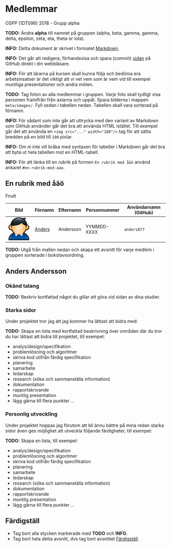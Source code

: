 # Medlemmar

OSPP (1DT096) 2018 - Grupp alpha

**TODO:** Ändra **alpha** till namnet på gruppen (alpha, beta, gamma, gamma,
delta, epsilon, zeta, eta, theta or iota).

**INFO:** Detta dokument är skrivet i
formatet [Markdown](https://help.github.com/articles/getting-started-with-writing-and-formatting-on-github/).

**INFO:** Det går att redigera, förhandsvisa och spara (commit)
[sidan](./medlemmar.md) på GitHub direkt i din webbläsare.

**INFO:** För att lärarna på kursen skall kunna följa och bedöma era
arbetsinsatser är det viktigt att vi vet vem som är vem vid till exempel
muntliga presentationer och andra möten.

**TODO:** Tag foton av alla medlemmar i gruppen. Varje foto skall tydligt visa
 personen framifrån från axlarna och uppåt. Spara bilderna i mappen
 `meta/images/`. Fyll sedan i tabellen nedan. Tabellen skall vara sorterad på
 förnamn.

**INFO:** För sådant som inte går att uttrycka med den variant av Markdown som
GitHub använder går det bra att använda HTML istället. Till exempel går det att
använda en `<img src="..." width="180"/>` tag för att sätta bredden på en bild
till `180` pixlar. 

**INFO:** Om ni inte vill bråka med syntaxen för tabeller i Markdown går det
 bra att byta ut hela tabellen mot en HTML-tabell. 

**INFO:** För att länka till en rubrik på formen `En rubrik med åäö` använd
ankaret `#en-rubrik-med-aao`.

## En rubrik med åäö

Fnutt

Bild                                     | Förnamn                     | Efternamn | Personnummer | Användarnamn (GitHub)
-----------------------------------------|-----------------------------|-----------|--------------|----------------------
<img src="images/user.png" width="180"/> | [Anders](#anders-andersson) | Andersson | YYMMDD-XXXX  | `anders877`

**TODO:** Utgå från mallen nedan och skapa ett avsnitt för varje medlem
i gruppen sorterade i bokstavsordning.

## Anders Andersson

### Okänd talang

**TODO:** Beskriv kortfattad något du gillar att göra vid sidan av dina
studier.

### Starka sidor

Under projektet tror jag att jag kommer ha lättast att bidra med:

**TODO:** Skapa en lista med kortfattad beskrivning över områden där du tror du har lättast att
 bidra till projektet, till exempel:

- analys/design/specifikation
- problemlösning och algoritmer
- skriva kod utifrån färdig specifikation
- planering
- samarbete
- ledarskap
- research (söka och sammanställa information)
- dokumentation
- rapportskrivande
- muntlig presentation
- lägg gärna till flera punkter ...

### Personlig utveckling

Under projektet hoppas jag förutom att bli ännu bättre på mina redan
starka sidor även ges möjlighet att utveckla följande färdigheter,
till exempel:

**TODO:** Skapa en lista, till exempel:

- analys/design/specifikation
- problemlösning och algoritmer
- skriva kod utifrån färdig specifikation
- planering
- samarbete
- ledarskap
- research (söka och sammanställa information)
- dokumentation
- rapportskrivande
- muntlig presentation
- lägg gärna till flera punkter ...

## Färdigställ

- Tag bort alla stycken markerade med **TODO** och **INFO**.
- Tag bort hela detta avsnitt, dvs tag bort avsnittet [Färdigställ](./#fardigstall). 
